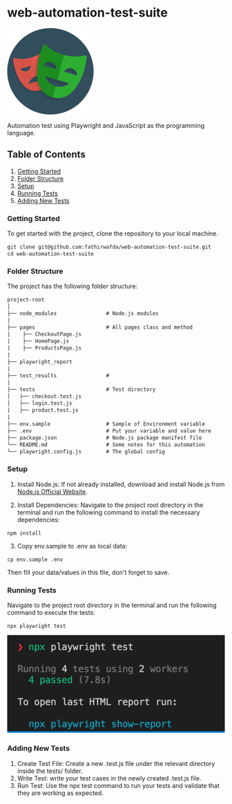 # web-automation-test-suite
![alt text](./playwright-logo.png)

Automation test using Playwright and JavaScript as the programming language.

## Table of Contents
1. [Getting Started](#getting-started)
2. [Folder Structure](#folder-structure)
3. [Setup](#setup)
4. [Running Tests](#running-tests)
5. [Adding New Tests](#adding-new-tests)

### Getting Started
To get started with the project, clone the repository to your local machine.

```
git clone git@github.com:fathirwafda/web-automation-test-suite.git
cd web-automation-test-suite
```

### Folder Structure
The project has the following folder structure:

```
project-root
│
├── node_modules                # Node.js modules
|
├── pages                       # All pages class and method
|    ├── CheckoutPage.js
|    ├── HomePage.js
|    ├── ProductsPage.js
|
├── playwright_report
|
├── test_results                # 
|
├── tests                       # Test directory
│   ├── checkout.test.js        
│   ├── login.test.js
|   ├── product.test.js
|
├── env.sample                  # Sample of Environment variable
├── .env                        # Put your variable and value here
├── package.json                # Node.js package manifest file
└── README.md                   # Some notes for this automation
└── playwright.config.js        # The global config
```

### Setup
1. Install Node.js: If not already installed, download and install Node.js from [Node.js Official Website](https://nodejs.org/).

2. Install Dependencies: Navigate to the project root directory in the terminal and run the following command to install the necessary dependencies:

```
npm install
```

3. Copy env.sample to .env as local data:

```
cp env.sample .env
```
Then fill your data/values in this file, don't forget to save.

### Running Tests
Navigate to the project root directory in the terminal and run the following command to execute the tests:

```
npx playwright test
```
![alt text](./npx-command-line.png)

### Adding New Tests
1. Create Test File: Create a new .test.js file under the relevant directory inside the tests/ folder.
2. Write Test: write your test cases in the newly created .test.js file.
3. Run Test: Use the npx test command to run your tests and validate that they are working as expected.
